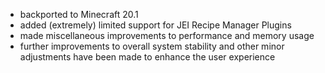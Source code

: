 - backported to Minecraft 20.1
- added (extremely) limited support for JEI Recipe Manager Plugins
- made miscellaneous improvements to performance and memory usage
- further improvements to overall system stability and other minor adjustments have been made to enhance the user experience
